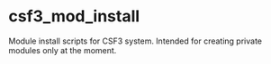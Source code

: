 # csf3_mod_install
Module install scripts for CSF3 system. Intended for creating private modules only at the moment. 
